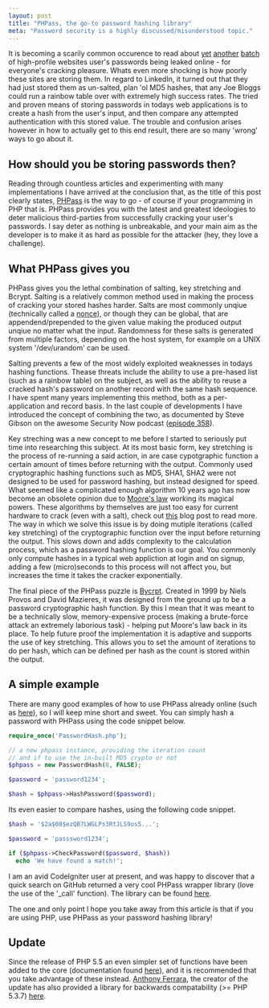 ```yaml
---
layout: post
title: "PHPass, the go-to password hashing library"
meta: "Password security is a highly discussed/misunderstood topic."
---
```


It is becoming a scarily common occurence to read about [yet](http://www.guardian.co.uk/technology/us-news-blog/2012/jun/07/blogpost-eharmony-linkedin-hacked-leaked) [another](http://www.bbc.co.uk/news/technology-18338956) [batch](http://www.pcworld.com/article/257178/music_site_lastfm_joins_the_passwordleak_parade.html) of high-profile websites user's passwords being leaked online - for everyone's cracking pleasure.
Whats even more shocking is how poorly these sites are storing them.
In regard to LinkedIn, it turned out that they had just stored them as un-salted, plan 'ol MD5 hashes, that any Joe Bloggs could run a rainbow table over with extremely high success rates.
The tried and proven means of storing passwords in todays web applications is to create a hash from the user's input, and then compare any attempted authentication with this stored value.
The trouble and confusion arises however in how to actually get to this end result, there are so many 'wrong' ways to go about it.
<!--more-->

## How should you be storing passwords then?

Reading through countless articles and experimenting with many implementations I have arrived at the conclusion that, as the title of this post clearly states, [PHPass](http://www.openwall.com/phpass/) is the way to go - of course if your programming in PHP that is.
PHPass provides you with the latest and greatest ideologies to deter malicious third-parties from successfully cracking your user's passwords.
I say deter as nothing is unbreakable, and your main aim as the developer is to make it as hard as possible for the attacker (hey, they love a challenge).

## What PHPass gives you

PHPass gives you the lethal combination of salting, key stretching and Bcrypt.
Salting is a relatively common method used in making the process of cracking your stored hashes harder.
Salts are most commonly unqiue (technically called a [nonce](http://en.wikipedia.org/wiki/Cryptographic_nonce)), or though they can be global, that are appendend/prepended to the given value making the produced output unqiue no matter what the input.
Randomness for these salts is generated from multiple factors, depending on the host system, for example on a UNIX system '/dev/urandom' can be used.

Salting prevents a few of the most widely exploited weaknesses in todays hashing functions.
Thease threats include the ability to use a pre-hased list (such as a rainbow table) on the subject, as well as the ability to reuse a cracked hash's password on another record with the same hash sequence.
I have spent many years implementing this method, both as a per-application and record basis.
In the last couple of developments I have introduced the concept of combining the two, as documented by Steve Gibson on the awesome Security Now podcast ([episode 358](http://www.grc.com/sn/sn-358.htm)).

Key streching was a new concept to me before I started to seriously put time into researching this subject.
At its most basic form, key stretching is the process of re-running a said action, in are case cypotgraphic function a certain amount of times before returning with the output.
Commonly used cryptographic hashing functions such as MD5, SHA1, SHA2 were not designed to be used for password hashing, but instead designed for speed.
What seemed like a complicated enough algorithm 10 years ago has now become an obsolete opinion due to [Moore's law](http://en.wikipedia.org/wiki/Moore's_law) working its magical powers.
These algorithms by themselves are just too easy for current hardware to crack (even with a salt), check out [this](http://www.troyhunt.com/2012/06/our-password-hashing-has-no-clothes.html) blog post to read more.
The way in which we solve this issue is by doing mutiple iterations (called key stretching) of the cryptographic function over the input before returning the output.
This slows down and adds complexity to the calculation process, which as a password hashing function is our goal.
You commonly only compute hashes in a typical web appliction at login and on signup, adding a few (micro)seconds to this process will not affect you, but increases the time it takes the cracker exponentially.

The final piece of the PHPass puzzle is [Bycrpt](http://en.wikipedia.org/wiki/Bcrypt).
Created in 1999 by Niels Provos and David Mazieres, it was designed from the ground up to be a password cryptographic hash function.
By this I mean that it was meant to be a technically slow, memory-expensive process (making a brute-force attack an extremely laborious task) - helping put Moore's law back in its place.
To help future proof the implementation it is adaptive and supports the use of key stretching.
This allows you to set the amount of iterations to do per hash, which can be defined per hash as the count is stored within the output.

## A simple example

There are many good examples of how to use PHPass already online (such as [here](http://sunnyis.me/blog/secure-passwords/)), so I will keep mine short and sweet.
You can simply hash a password with PHPass using the code snippet below.

```php
require_once('PasswordHash.php');

// a new phpass instance, providing the iteration count
// and if to use the in-built MD5 crypto or not
$phpass = new PasswordHash(8, FALSE);

$password = 'password1234';

$hash = $phpass->HashPassword($password);
```

Its even easier to compare hashes, using the following code snippet.

```php
$hash = '$2a$08$ezQB7LWGLPs3RtJLS9os5...';

$password = 'passsword1234';

if ($phpass->CheckPassword($password, $hash))
  echo 'We have found a match!';
```

I am an avid CodeIgniter user at present, and was happy to discover that a quick search on GitHub returned a very cool PHPass wrapper library (love the use of the '\_call' function).
The library can be found [here](http://github.com/segersjens/CodeIgniter-Phpass-Library).

The one and only point I hope you take away from this article is that if you are using PHP, use PHPass as your password hashing library!

## Update

Since the release of PHP 5.5 an even simpler set of functions have been added to the core (documentation found [here](http://php.net/manual/en/function.password-hash.php)), and it is recommended that you take advantage of these instead.
[Anthony Ferrara](http://blog.ircmaxell.com/), the creator of the update has also provided a library for backwards compatability (>= PHP 5.3.7) [here](http://github.com/ircmaxell/password_compat).
